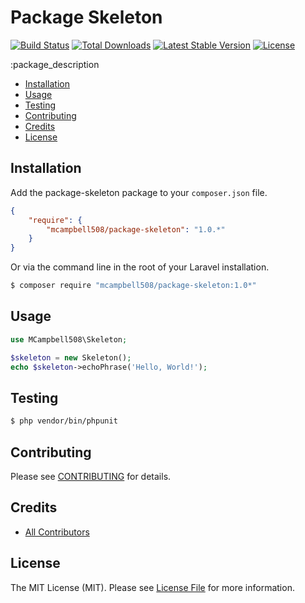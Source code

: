 Package Skeleton
================

[![Build Status](http://img.shields.io/travis/mcampbell508/package-skeleton.svg)](https://travis-ci.org/mcampbell508/package-skeleton)
[![Total Downloads](http://img.shields.io/packagist/dm/mcampbell508/package-skeleton.svg)](https://packagist.org/packages/mcampbell508/package-skeleton)
[![Latest Stable Version](http://img.shields.io/packagist/v/mcampbell508/package-skeleton.svg)](https://packagist.org/packages/mcampbell508/package-skeleton)
[![License](http://img.shields.io/badge/license-MIT-lightgrey.svg)](https://github.com/mcampbell508/package-skeleton/blob/master/LICENSE)


:package_description

- [Installation](#installation)
- [Usage](#usage)
- [Testing](#testing)
- [Contributing](#contributing)
- [Credits](#credits)
- [License](#license)


Installation
------------

Add the package-skeleton package to your `composer.json` file.

``` json
{
    "require": {
        "mcampbell508/package-skeleton": "1.0.*"
    }
}
```

Or via the command line in the root of your Laravel installation.

``` bash
$ composer require "mcampbell508/package-skeleton:1.0*"
```

Usage
-----

``` php
use MCampbell508\Skeleton;

$skeleton = new Skeleton();
echo $skeleton->echoPhrase('Hello, World!');

```


Testing
-------

``` bash
$ php vendor/bin/phpunit
```

Contributing
------------

Please see [CONTRIBUTING](https://github.com/mcampbell508/package-skeleton/blob/master/CONTRIBUTING.md) for details.


Credits
-------
- [All Contributors](https://github.com/mcampbell508/package-skeleton/contributors)

License
-------

The MIT License (MIT). Please see [License File](https://github.com/mcampbell508/package-skeleton/blob/master/LICENSE) for more information.
